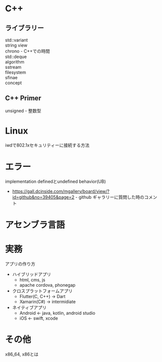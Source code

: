 # C++

## ライブラリー
std::variant\
string view\
chrono - C++での時間\
std::deque\
algorithm\
sstream\
filesystem\
sfinae\
concept

## C++ Primer
unsigned - 整数型

# Linux
iwdで802.1xセキュリティーに接続する方法

# エラー
implementation definedとundefined behavior(UB)
 * https://gall.dcinside.com/mgallery/board/view/?id=github&no=39405&page=2 - github ギャラリーに質問した時のコメント

# アセンブラ言語

# 実務
アプリの作り方
 * ハイブリッドアプリ
   - html, cms, js
   - apache cordova, phonegap
 * クロスプラットフォームアプリ
   - Flutter(C, C++) → Dart
   - Xamarin(C#) → intermidiate
 * ネイティブアプリ
   - Android ← java, kotlin, android studio
   - iOS ← swift, xcode

# その他
x86_64, x86とは